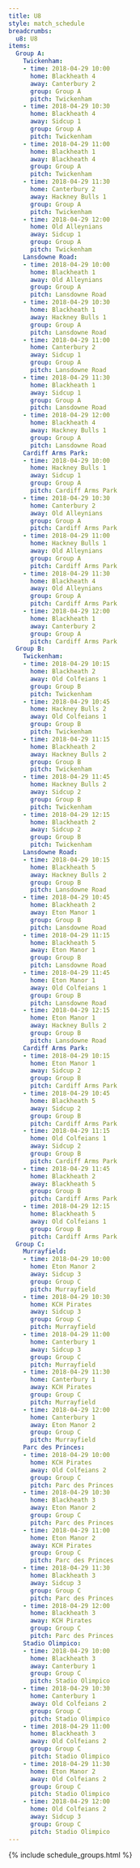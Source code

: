 ```yaml
---
title: U8
style: match_schedule
breadcrumbs:
  u8: U8
items:
  Group A:
    Twickenham:
    - time: 2018-04-29 10:00
      home: Blackheath 4
      away: Canterbury 2
      group: Group A
      pitch: Twickenham
    - time: 2018-04-29 10:30
      home: Blackheath 4
      away: Sidcup 1
      group: Group A
      pitch: Twickenham
    - time: 2018-04-29 11:00
      home: Blackheath 1
      away: Blackheath 4
      group: Group A
      pitch: Twickenham
    - time: 2018-04-29 11:30
      home: Canterbury 2
      away: Hackney Bulls 1
      group: Group A
      pitch: Twickenham
    - time: 2018-04-29 12:00
      home: Old Alleynians
      away: Sidcup 1
      group: Group A
      pitch: Twickenham
    Lansdowne Road:
    - time: 2018-04-29 10:00
      home: Blackheath 1
      away: Old Alleynians
      group: Group A
      pitch: Lansdowne Road
    - time: 2018-04-29 10:30
      home: Blackheath 1
      away: Hackney Bulls 1
      group: Group A
      pitch: Lansdowne Road
    - time: 2018-04-29 11:00
      home: Canterbury 2
      away: Sidcup 1
      group: Group A
      pitch: Lansdowne Road
    - time: 2018-04-29 11:30
      home: Blackheath 1
      away: Sidcup 1
      group: Group A
      pitch: Lansdowne Road
    - time: 2018-04-29 12:00
      home: Blackheath 4
      away: Hackney Bulls 1
      group: Group A
      pitch: Lansdowne Road
    Cardiff Arms Park:
    - time: 2018-04-29 10:00
      home: Hackney Bulls 1
      away: Sidcup 1
      group: Group A
      pitch: Cardiff Arms Park
    - time: 2018-04-29 10:30
      home: Canterbury 2
      away: Old Alleynians
      group: Group A
      pitch: Cardiff Arms Park
    - time: 2018-04-29 11:00
      home: Hackney Bulls 1
      away: Old Alleynians
      group: Group A
      pitch: Cardiff Arms Park
    - time: 2018-04-29 11:30
      home: Blackheath 4
      away: Old Alleynians
      group: Group A
      pitch: Cardiff Arms Park
    - time: 2018-04-29 12:00
      home: Blackheath 1
      away: Canterbury 2
      group: Group A
      pitch: Cardiff Arms Park
  Group B:
    Twickenham:
    - time: 2018-04-29 10:15
      home: Blackheath 2
      away: Old Colfeians 1
      group: Group B
      pitch: Twickenham
    - time: 2018-04-29 10:45
      home: Hackney Bulls 2
      away: Old Colfeians 1
      group: Group B
      pitch: Twickenham
    - time: 2018-04-29 11:15
      home: Blackheath 2
      away: Hackney Bulls 2
      group: Group B
      pitch: Twickenham
    - time: 2018-04-29 11:45
      home: Hackney Bulls 2
      away: Sidcup 2
      group: Group B
      pitch: Twickenham
    - time: 2018-04-29 12:15
      home: Blackheath 2
      away: Sidcup 2
      group: Group B
      pitch: Twickenham
    Lansdowne Road:
    - time: 2018-04-29 10:15
      home: Blackheath 5
      away: Hackney Bulls 2
      group: Group B
      pitch: Lansdowne Road
    - time: 2018-04-29 10:45
      home: Blackheath 2
      away: Eton Manor 1
      group: Group B
      pitch: Lansdowne Road
    - time: 2018-04-29 11:15
      home: Blackheath 5
      away: Eton Manor 1
      group: Group B
      pitch: Lansdowne Road
    - time: 2018-04-29 11:45
      home: Eton Manor 1
      away: Old Colfeians 1
      group: Group B
      pitch: Lansdowne Road
    - time: 2018-04-29 12:15
      home: Eton Manor 1
      away: Hackney Bulls 2
      group: Group B
      pitch: Lansdowne Road
    Cardiff Arms Park:
    - time: 2018-04-29 10:15
      home: Eton Manor 1
      away: Sidcup 2
      group: Group B
      pitch: Cardiff Arms Park
    - time: 2018-04-29 10:45
      home: Blackheath 5
      away: Sidcup 2
      group: Group B
      pitch: Cardiff Arms Park
    - time: 2018-04-29 11:15
      home: Old Colfeians 1
      away: Sidcup 2
      group: Group B
      pitch: Cardiff Arms Park
    - time: 2018-04-29 11:45
      home: Blackheath 2
      away: Blackheath 5
      group: Group B
      pitch: Cardiff Arms Park
    - time: 2018-04-29 12:15
      home: Blackheath 5
      away: Old Colfeians 1
      group: Group B
      pitch: Cardiff Arms Park
  Group C:
    Murrayfield:
    - time: 2018-04-29 10:00
      home: Eton Manor 2
      away: Sidcup 3
      group: Group C
      pitch: Murrayfield
    - time: 2018-04-29 10:30
      home: KCH Pirates
      away: Sidcup 3
      group: Group C
      pitch: Murrayfield
    - time: 2018-04-29 11:00
      home: Canterbury 1
      away: Sidcup 3
      group: Group C
      pitch: Murrayfield
    - time: 2018-04-29 11:30
      home: Canterbury 1
      away: KCH Pirates
      group: Group C
      pitch: Murrayfield
    - time: 2018-04-29 12:00
      home: Canterbury 1
      away: Eton Manor 2
      group: Group C
      pitch: Murrayfield
    Parc des Princes:
    - time: 2018-04-29 10:00
      home: KCH Pirates
      away: Old Colfeians 2
      group: Group C
      pitch: Parc des Princes
    - time: 2018-04-29 10:30
      home: Blackheath 3
      away: Eton Manor 2
      group: Group C
      pitch: Parc des Princes
    - time: 2018-04-29 11:00
      home: Eton Manor 2
      away: KCH Pirates
      group: Group C
      pitch: Parc des Princes
    - time: 2018-04-29 11:30
      home: Blackheath 3
      away: Sidcup 3
      group: Group C
      pitch: Parc des Princes
    - time: 2018-04-29 12:00
      home: Blackheath 3
      away: KCH Pirates
      group: Group C
      pitch: Parc des Princes
    Stadio Olimpico:
    - time: 2018-04-29 10:00
      home: Blackheath 3
      away: Canterbury 1
      group: Group C
      pitch: Stadio Olimpico
    - time: 2018-04-29 10:30
      home: Canterbury 1
      away: Old Colfeians 2
      group: Group C
      pitch: Stadio Olimpico
    - time: 2018-04-29 11:00
      home: Blackheath 3
      away: Old Colfeians 2
      group: Group C
      pitch: Stadio Olimpico
    - time: 2018-04-29 11:30
      home: Eton Manor 2
      away: Old Colfeians 2
      group: Group C
      pitch: Stadio Olimpico
    - time: 2018-04-29 12:00
      home: Old Colfeians 2
      away: Sidcup 3
      group: Group C
      pitch: Stadio Olimpico
---
```


{% include schedule_groups.html %}
